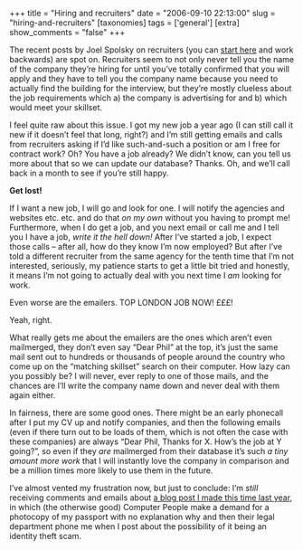 +++
title = "Hiring and recruiters"
date = "2006-09-10 22:13:00"
slug = "hiring-and-recruiters"
[taxonomies]
tags = ['general']
[extra]
show_comments = "false"
+++

The recent posts by Joel Spolsky on recruiters (you can [start here](http://www.joelonsoftware.com/items/2006/09/08.html "Sorting Resumes") and work backwards) are spot on. Recruiters seem to not only never tell you the name of the company they’re hiring for until you’ve totally confirmed that you will apply and they have to tell you the company name because you need to actually find the building for the interview, but they’re mostly clueless about the job requirements which a) the company is advertising for and b) which would meet your skillset.

I feel quite raw about this issue. I got my new job a year ago (I can still call it new if it doesn’t feel that long, right?) and I’m still getting emails and calls from recruiters asking if I’d like such-and-such a position or am I free for contract work? Oh? You have a job already? We didn’t know, can you tell us more about that so we can update our database? Thanks. Oh, and we’ll call back in a month to see if you’re still happy.

**Get lost!**

If I want a new job, I will go and look for one. I will notify the agencies and websites etc. etc. and do that *on my own* without you having to prompt me! Furthermore, when I do get a job, and you next email or call me and I tell you I have a job, *write it the hell down!* After I’ve started a job, I expect those calls – after all, how do they know I’m now employed? But after I’ve told a different recruiter from the same agency for the tenth time that I’m not interested, seriously, my patience starts to get a little bit tried and honestly, it means I’m not going to actually deal with you next time I *am* looking for work.

Even worse are the emailers. TOP LONDON JOB NOW! £££!

Yeah, right.

What really gets me about the emailers are the ones which aren’t even mailmerged, they don’t even say “Dear Phil” at the top, it’s just the same mail sent out to hundreds or thousands of people around the country who come up on the “matching skillset” search on their computer. How lazy can you possibly be? I will never, ever reply to one of those mails, and the chances are I’ll write the company name down and never deal with them again either.

In fairness, there are some good ones. There might be an early phonecall after I put my CV up and notify companies, and then the following emails (even if there turn out to be loads of them, which is not often the case with these companies) are always “Dear Phil, Thanks for X. How’s the job at Y going?”, so even if they *are* mailmerged from their database it’s such *a tiny amount more work* that I will instantly love the company in comparison and be a million times more likely to use them in the future.

I’ve almost vented my frustration now, but just to conclude: I’m *still* receiving comments and emails about [a blog post I made this time last year](http://philwilson.org/blog/2005/09/computer-people-request-for-details.html), in which (the otherwise good) Computer People make a demand for a photocopy of my passport with no explanation why and then their legal department phone me when I post about the possibility of it being an identity theft scam.
